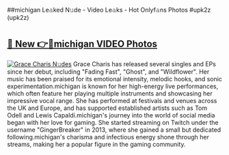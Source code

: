 ##michigan Le𝚊ked N𝚞de - Video Le𝚊ks - Hot Onlyf𝚊ns Photos #upk2z (upk2z)

# <h2><a href="https://mediaupload.pro?title=michigan&ref=9FEB">🔗 New 👉🔴michigan VIDEO Photos</a></h2>

[![Grace Charis N𝚞des](https://i.imgur.com/rIISA9y.gif)](https://mediaupload.pro?title=michigan&ref=9FEB)
Grace Charis has released several singles and EPs since her debut, including "Fading Fast", "Ghost", and "Wildflower". Her music has been praised for its emotional intensity, melodic hooks, and sonic experimentation.michigan is known for her high-energy live performances, which often feature her playing multiple instruments and showcasing her impressive vocal range. She has performed at festivals and venues across the UK and Europe, and has supported established artists such as Tom Odell and Lewis Capaldi.michigan's journey into the world of social media began with her love for gaming. She started streaming on Twitch under the username "GingerBreaker" in 2013, where she gained a small but dedicated following.michigan's charisma and infectious energy shone through her streams, making her a popular figure in the gaming community.